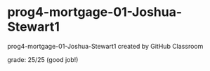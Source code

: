 # prog4-mortgage-01-Joshua-Stewart1
prog4-mortgage-01-Joshua-Stewart1 created by GitHub Classroom

grade: 25/25 (good job!)
